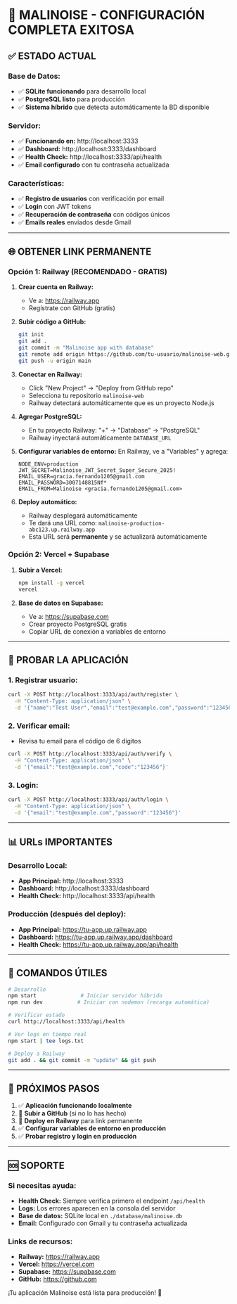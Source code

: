# 🚀 MALINOISE - CONFIGURACIÓN COMPLETA EXITOSA

## ✅ ESTADO ACTUAL

### Base de Datos:
- ✅ **SQLite funcionando** para desarrollo local
- ✅ **PostgreSQL listo** para producción
- ✅ **Sistema híbrido** que detecta automáticamente la BD disponible

### Servidor:
- ✅ **Funcionando en:** http://localhost:3333
- ✅ **Dashboard:** http://localhost:3333/dashboard  
- ✅ **Health Check:** http://localhost:3333/api/health
- ✅ **Email configurado** con tu contraseña actualizada

### Características:
- ✅ **Registro de usuarios** con verificación por email
- ✅ **Login** con JWT tokens
- ✅ **Recuperación de contraseña** con códigos únicos
- ✅ **Emails reales** enviados desde Gmail

---

## 🌐 OBTENER LINK PERMANENTE

### Opción 1: Railway (RECOMENDADO - GRATIS)

1. **Crear cuenta en Railway:**
   - Ve a: https://railway.app
   - Regístrate con GitHub (gratis)

2. **Subir código a GitHub:**
   ```bash
   git init
   git add .
   git commit -m "Malinoise app with database"
   git remote add origin https://github.com/tu-usuario/malinoise-web.git
   git push -u origin main
   ```

3. **Conectar en Railway:**
   - Click "New Project" → "Deploy from GitHub repo"
   - Selecciona tu repositorio `malinoise-web`
   - Railway detectará automáticamente que es un proyecto Node.js

4. **Agregar PostgreSQL:**
   - En tu proyecto Railway: "+" → "Database" → "PostgreSQL"
   - Railway inyectará automáticamente `DATABASE_URL`

5. **Configurar variables de entorno:**
   En Railway, ve a "Variables" y agrega:
   ```
   NODE_ENV=production
   JWT_SECRET=Malinoise_JWT_Secret_Super_Secure_2025!
   EMAIL_USER=gracia.fernando1205@gmail.com
   EMAIL_PASSWORD=3007148815Nf*
   EMAIL_FROM=Malinoise <gracia.fernando1205@gmail.com>
   ```

6. **Deploy automático:**
   - Railway desplegará automáticamente
   - Te dará una URL como: `malinoise-production-abc123.up.railway.app`
   - Esta URL será **permanente** y se actualizará automáticamente

### Opción 2: Vercel + Supabase

1. **Subir a Vercel:**
   ```bash
   npm install -g vercel
   vercel
   ```

2. **Base de datos en Supabase:**
   - Ve a: https://supabase.com
   - Crear proyecto PostgreSQL gratis
   - Copiar URL de conexión a variables de entorno

---

## 🧪 PROBAR LA APLICACIÓN

### 1. Registrar usuario:
```bash
curl -X POST http://localhost:3333/api/auth/register \
  -H "Content-Type: application/json" \
  -d '{"name":"Test User","email":"test@example.com","password":"123456"}'
```

### 2. Verificar email:
- Revisa tu email para el código de 6 dígitos
```bash
curl -X POST http://localhost:3333/api/auth/verify \
  -H "Content-Type: application/json" \
  -d '{"email":"test@example.com","code":"123456"}'
```

### 3. Login:
```bash
curl -X POST http://localhost:3333/api/auth/login \
  -H "Content-Type: application/json" \
  -d '{"email":"test@example.com","password":"123456"}'
```

---

## 📊 URLs IMPORTANTES

### Desarrollo Local:
- **App Principal:** http://localhost:3333
- **Dashboard:** http://localhost:3333/dashboard
- **Health Check:** http://localhost:3333/api/health

### Producción (después del deploy):
- **App Principal:** https://tu-app.up.railway.app
- **Dashboard:** https://tu-app.up.railway.app/dashboard
- **Health Check:** https://tu-app.up.railway.app/api/health

---

## 🔧 COMANDOS ÚTILES

```bash
# Desarrollo
npm start              # Iniciar servidor híbrido
npm run dev           # Iniciar con nodemon (recarga automática)

# Verificar estado
curl http://localhost:3333/api/health

# Ver logs en tiempo real
npm start | tee logs.txt

# Deploy a Railway
git add . && git commit -m "update" && git push
```

---

## 🎯 PRÓXIMOS PASOS

1. ✅ **Aplicación funcionando localmente**
2. 🔄 **Subir a GitHub** (si no lo has hecho)
3. 🔄 **Deploy en Railway** para link permanente
4. ✅ **Configurar variables de entorno en producción**
5. ✅ **Probar registro y login en producción**

---

## 🆘 SOPORTE

### Si necesitas ayuda:
- **Health Check:** Siempre verifica primero el endpoint `/api/health`
- **Logs:** Los errores aparecen en la consola del servidor
- **Base de datos:** SQLite local en `./database/malinoise.db`
- **Email:** Configurado con Gmail y tu contraseña actualizada

### Links de recursos:
- **Railway:** https://railway.app
- **Vercel:** https://vercel.com
- **Supabase:** https://supabase.com
- **GitHub:** https://github.com

¡Tu aplicación Malinoise está lista para producción! 🚀

